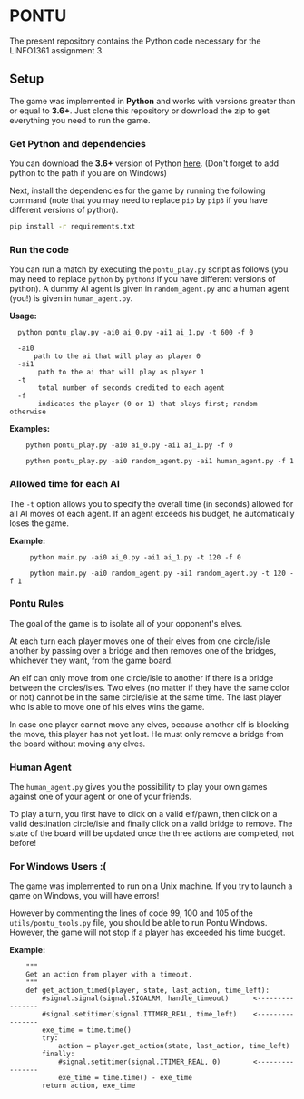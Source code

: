 # PONTU
The present repository contains the Python code necessary for the LINFO1361 assignment 3.


## Setup

The game was implemented in **Python** and works with versions greater than or equal to **3.6+**. Just clone this repository or download the zip to get everything you need to run the game.

### Get Python and dependencies


You can download the **3.6+** version of Python [here](https://www.python.org/downloads/).
(Don't forget to add python to the path if you are on Windows)

Next, install the dependencies for the game by running the following command (note that you may need to replace ```pip``` by ```pip3``` if you have different versions of python).


```bash
pip install -r requirements.txt
```

### Run the code

You can run a match by executing the ```pontu_play.py``` script as follows (you may need to replace ```python``` by ```python3``` if you have different versions of python). A dummy AI agent is given in ```random_agent.py``` and a human agent (you!) is given in ```human_agent.py```.


**Usage:**

      python pontu_play.py -ai0 ai_0.py -ai1 ai_1.py -t 600 -f 0

      -ai0 
          path to the ai that will play as player 0
      -ai1 
           path to the ai that will play as player 1
      -t
           total number of seconds credited to each agent
      -f 
           indicates the player (0 or 1) that plays first; random otherwise


**Examples:**

        python pontu_play.py -ai0 ai_0.py -ai1 ai_1.py -f 0

        python pontu_play.py -ai0 random_agent.py -ai1 human_agent.py -f 1

### Allowed time for each AI
The ```-t``` option allows you to specify the overall time (in seconds) allowed for all AI moves of each agent. If an agent exceeds his budget, he automatically loses the game.

**Example:**

         python main.py -ai0 ai_0.py -ai1 ai_1.py -t 120 -f 0

         python main.py -ai0 random_agent.py -ai1 random_agent.py -t 120 -f 1

### Pontu Rules
The goal of the game is to isolate all of your opponent's elves.

At each turn each player moves one of their elves from one circle/isle another by passing over a bridge and then removes one of the bridges, whichever they want, from the game board.

An elf can only move from one circle/isle to another if there is a bridge between the circles/isles.
Two elves (no matter if they have the same color or not) cannot be in the same circle/isle at the same time.
The last player who is able to move one of his elves wins the game.

In case one player cannot move any elves, because another elf is blocking the move, this player has not yet lost. He must only remove a bridge from the board without moving any elves. 

### Human Agent
The ```human_agent.py``` gives you the possibility to play your own games against one of your agent or one of your friends.

To play a turn, you first have to click on a valid elf/pawn, then click on a valid destination circle/isle and finally click on a valid bridge to remove. The state of the board will be updated once the three actions are completed, not before!

### For Windows Users :(
The game was implemented to run on a Unix machine. If you try to launch a game on Windows, you will have errors!

However by commenting the lines of code 99, 100 and 105 of the ```utils/pontu_tools.py``` file, you should be able to run Pontu Windows. However, the game will not stop if a player has exceeded his time budget.

**Example:**

        """
        Get an action from player with a timeout.
        """
        def get_action_timed(player, state, last_action, time_left):
            #signal.signal(signal.SIGALRM, handle_timeout)      <----------------
            #signal.setitimer(signal.ITIMER_REAL, time_left)    <----------------
            exe_time = time.time()
            try:
                action = player.get_action(state, last_action, time_left)
            finally:
                #signal.setitimer(signal.ITIMER_REAL, 0)        <----------------
                exe_time = time.time() - exe_time
            return action, exe_time

